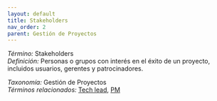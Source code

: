 ```yaml
---
layout: default
title: Stakeholders
nav_order: 2
parent: Gestión de Proyectos
---
```


*Término:* Stakeholders  
*Definición:* Personas o grupos con interés en el éxito de un proyecto, incluidos usuarios, gerentes y patrocinadores.

*Taxonomía:* Gestión de Proyectos  
*Términos relacionados:* [Tech lead](https://maleniski.github.io/diccionario-angl-tec-mx/docs/alfabeticamente/T/tech-lead/), [PM](https://maleniski.github.io/diccionario-angl-tec-mx/docs/alfabeticamente/P/pm/)

